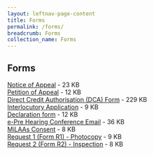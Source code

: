 ```yaml
---
layout: leftnav-page-content
title: Forms
permalink: /forms/
breadcrumb: Forms
collection_name: Forms
---
```


Forms
---
[Notice of Appeal](/files/Form-NOA.pdf/)  - 23 KB <br>
[Petition of Appeal](/files/Form-POA-Sept09.pdf/)  - 12 KB <br>
[Direct Credit Authorisation (DCA) Form](Form-DCA-07Mar2013.doc)  - 229 KB <br>
[Interlocutory Application](/files/Form-Interlocutory-lpl-2-Sept09.pdf/)  - 9 KB <br>
[Declaration form](/files/Form-Declaration-Fm-lpl-2-Sept09.doc)  - 12 KB <br>
[e-Pre Hearing Conference Email](/files/September2006.doc/)  - 36 KB <br>
[MiLAAs Consent](/files/Form-Milaas-Consent.pdf/)  - 8 KB <br>
[Request 1 (Form R1) - Photocopy](/files/Form-Request1-Photocopy-14Aug09.pdf/)  - 9 KB <br>
[Request 2 (Form R2) - Inspection](/files/Form-Request2-Inspection-14Aug09.pdf/)  - 8 KB <br>


